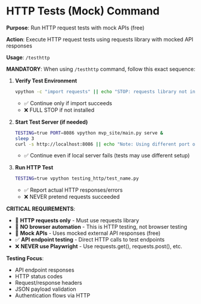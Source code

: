 # HTTP Tests (Mock) Command

**Purpose**: Run HTTP request tests with mock APIs (free)

**Action**: Execute HTTP request tests using requests library with mocked API responses

**Usage**: `/testhttp`

**MANDATORY**: When using `/testhttp` command, follow this exact sequence:

1. **Verify Test Environment**
   ```bash
   vpython -c "import requests" || echo "STOP: requests library not installed"
   ```
   - ✅ Continue only if import succeeds
   - ❌ FULL STOP if not installed

2. **Start Test Server (if needed)**
   ```bash
   TESTING=true PORT=8086 vpython mvp_site/main.py serve &
   sleep 3
   curl -s http://localhost:8086 || echo "Note: Using different port or external server"
   ```
   - ✅ Continue even if local server fails (tests may use different setup)

3. **Run HTTP Test**
   ```bash
   TESTING=true vpython testing_http/test_name.py
   ```
   - ✅ Report actual HTTP responses/errors
   - ❌ NEVER pretend requests succeeded

**CRITICAL REQUIREMENTS**:
- 🚨 **HTTP requests only** - Must use requests library
- 🚨 **NO browser automation** - This is HTTP testing, not browser testing
- 🚨 **Mock APIs** - Uses mocked external API responses (free)
- ✅ **API endpoint testing** - Direct HTTP calls to test endpoints
- ❌ **NEVER use Playwright** - Use requests.get(), requests.post(), etc.

**Testing Focus**:
- API endpoint responses
- HTTP status codes
- Request/response headers
- JSON payload validation
- Authentication flows via HTTP
